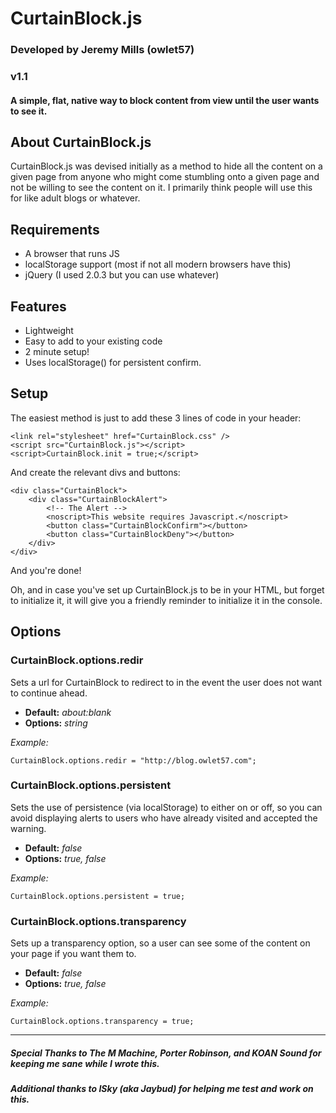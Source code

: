 # CurtainBlock.js
### Developed by Jeremy Mills (owlet57)
### v1.1
#### A simple, flat, native way to block content from view until the user wants to see it.

## About CurtainBlock.js

CurtainBlock.js was devised initially as a method to hide all the content on a given page from anyone who might come stumbling onto a given page and not be willing to see the content on it. I primarily think people will use this for like adult blogs or whatever.

## Requirements

* A browser that runs JS
* localStorage support (most if not all modern browsers have this)
* jQuery (I used 2.0.3 but you can use whatever)

## Features

* Lightweight
* Easy to add to your existing code
* 2 minute setup!
* Uses localStorage() for persistent confirm.

## Setup

The easiest method is just to add these 3 lines of code in your header:

    <link rel="stylesheet" href="CurtainBlock.css" />
	<script src="CurtainBlock.js"></script>
	<script>CurtainBlock.init = true;</script>

And create the relevant divs and buttons:

	<div class="CurtainBlock">
		<div class="CurtainBlockAlert">
			<!-- The Alert -->
			<noscript>This website requires Javascript.</noscript>
			<button class="CurtainBlockConfirm"></button>
			<button class="CurtainBlockDeny"></button>
		</div>
	</div>

And you're done!

Oh, and in case you've set up CurtainBlock.js to be in your HTML, but forget to initialize it, it will give you a friendly reminder to initialize it in the console.

## Options

### CurtainBlock.options.redir

Sets a url for CurtainBlock to redirect to in the event the user does not want to continue ahead.

* **Default:** *about:blank*
* **Options:** *string*

*Example:*

	CurtainBlock.options.redir = "http://blog.owlet57.com";

### CurtainBlock.options.persistent

Sets the use of persistence (via localStorage) to either on or off, so you can avoid displaying alerts to users who have already visited and accepted the warning.

* **Default:** *false*
* **Options:** *true, false*

*Example:*
	
	CurtainBlock.options.persistent = true;

### CurtainBlock.options.transparency

Sets up a transparency option, so a user can see some of the content on your page if you want them to.

* **Default:** *false*
* **Options:** *true, false*

*Example:*
	
	CurtainBlock.options.transparency = true;

*** 

##### Special Thanks to The M Machine, Porter Robinson, and KOAN Sound for keeping me sane while I wrote this.
##### Additional thanks to ISky (aka Jaybud) for helping me test and work on this.